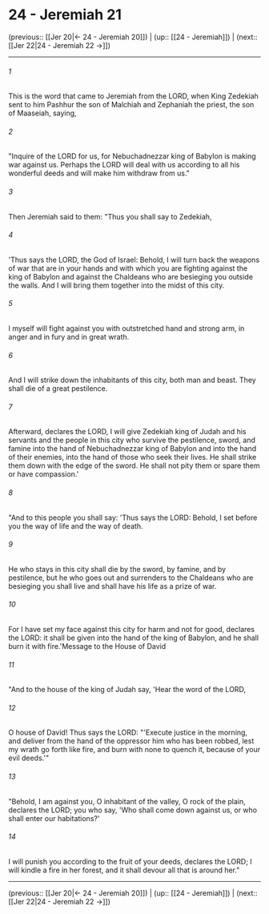 # 24 - Jeremiah 21

(previous:: [[Jer 20|← 24 - Jeremiah 20]]) | (up:: [[24 - Jeremiah]]) | (next:: [[Jer 22|24 - Jeremiah 22 →]])

***


###### 1 
This is the word that came to Jeremiah from the LORD, when King Zedekiah sent to him Pashhur the son of Malchiah and Zephaniah the priest, the son of Maaseiah, saying, 

###### 2 
"Inquire of the LORD for us, for Nebuchadnezzar king of Babylon is making war against us. Perhaps the LORD will deal with us according to all his wonderful deeds and will make him withdraw from us." 

###### 3 
Then Jeremiah said to them: "Thus you shall say to Zedekiah, 

###### 4 
'Thus says the LORD, the God of Israel: Behold, I will turn back the weapons of war that are in your hands and with which you are fighting against the king of Babylon and against the Chaldeans who are besieging you outside the walls. And I will bring them together into the midst of this city. 

###### 5 
I myself will fight against you with outstretched hand and strong arm, in anger and in fury and in great wrath. 

###### 6 
And I will strike down the inhabitants of this city, both man and beast. They shall die of a great pestilence. 

###### 7 
Afterward, declares the LORD, I will give Zedekiah king of Judah and his servants and the people in this city who survive the pestilence, sword, and famine into the hand of Nebuchadnezzar king of Babylon and into the hand of their enemies, into the hand of those who seek their lives. He shall strike them down with the edge of the sword. He shall not pity them or spare them or have compassion.' 

###### 8 
"And to this people you shall say: 'Thus says the LORD: Behold, I set before you the way of life and the way of death. 

###### 9 
He who stays in this city shall die by the sword, by famine, and by pestilence, but he who goes out and surrenders to the Chaldeans who are besieging you shall live and shall have his life as a prize of war. 

###### 10 
For I have set my face against this city for harm and not for good, declares the LORD: it shall be given into the hand of the king of Babylon, and he shall burn it with fire.'Message to the House of David 

###### 11 
"And to the house of the king of Judah say, 'Hear the word of the LORD, 

###### 12 
O house of David! Thus says the LORD: "'Execute justice in the morning, and deliver from the hand of the oppressor him who has been robbed, lest my wrath go forth like fire, and burn with none to quench it, because of your evil deeds.'" 

###### 13 
"Behold, I am against you, O inhabitant of the valley, O rock of the plain, declares the LORD; you who say, 'Who shall come down against us, or who shall enter our habitations?' 

###### 14 
I will punish you according to the fruit of your deeds, declares the LORD; I will kindle a fire in her forest, and it shall devour all that is around her."

***

(previous:: [[Jer 20|← 24 - Jeremiah 20]]) | (up:: [[24 - Jeremiah]]) | (next:: [[Jer 22|24 - Jeremiah 22 →]])
